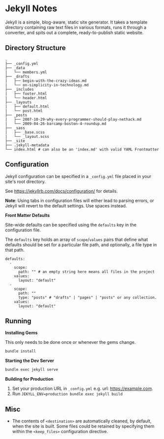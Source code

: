 # Jekyll Notes

Jekyll is a simple, blog-aware, static site generator.  It takes a template
directory containing raw text files in various formats, runs it through a
converter, and spits out a complete, ready-to-publish static website.

## Directory Structure

```
.
├── _config.yml
├── _data
|   └── members.yml
├── _drafts
|   ├── begin-with-the-crazy-ideas.md
|   └── on-simplicity-in-technology.md
├── _includes
|   ├── footer.html
|   └── header.html
├── _layouts
|   ├── default.html
|   └── post.html
├── _posts
|   ├── 2007-10-29-why-every-programmer-should-play-nethack.md
|   └── 2009-04-26-barcamp-boston-4-roundup.md
├── _sass
|   ├── _base.scss
|   └── _layout.scss
├── _site
├── .jekyll-metadata
└── index.html # can also be an 'index.md' with valid YAML Frontmatter
```


## Configuration

Jekyll configuration can be specified in a `_config.yml` file placed in your
site's root directory.

See https://jekyllrb.com/docs/configuration/ for details.

**Note**: Using tabs in configuration files will either lead to parsing
errors, or Jekyll will revert to the default settings.  Use spaces instead.

**Front Matter Defaults**

Site-wide defaults can be specified using the `defaults` key in the
configuration file.

The `defaults` key holds an array of `scope`/`values` pairs that define what
defaults should be set for a particular file path, and optionally, a file type
in that path.

```
defaults:
  -
    scope:
      path: "" # an empty string here means all files in the project
    values:
      layout: "default"
  -
    scope:
      path: ""
      type: "posts" # "drafts" | "pages" | "posts" or any collection.
    values:
      layout: "default"
```


## Running

**Installing Gems**

This only needs to be done once or whenever the gems change.

```sh
bundle install
```

**Starting the Dev Server**

```sh
bundle exec jekyll serve
```

**Building for Production**

1. Set your production URL in `_config.yml` e.g. url: https://example.com.
2. Run `JEKYLL_ENV=production bundle exec jekyll build`


## Misc

* The contents of `<destination>` are automatically cleaned, by default, when
  the site is built.  Some files could be retained by specifying them within the
  `<keep_files>` configuration directive.


